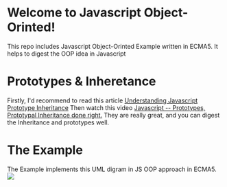 # Welcome to Javascript Object-Orinted!

This repo includes Javascript Object-Orinted Example written in ECMA5. It helps to digest the OOP idea in Javascript

# Prototypes & Inheretance

Firstly, I'd recommend to read this article [Understanding Javascript Prototype Inheritance](https://hackernoon.com/understanding-javascript-prototype-and-inheritance-d55a9a23bde2)
Then watch this video [Javascript -- Prototypes, Prototypal Inheritance done right.](https://www.youtube.com/watch?v=Yvf_kUBZmXg&t=1791s) They are really great, and you can digest the Inheritance and prototypes well.

# The Example
The Example implements this UML digram in JS OOP approach in ECMA5.
![](https://imgur.com/a/FUG1I)
